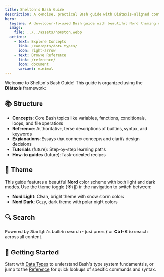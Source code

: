 ```yaml
---
title: Shelton's Bash Guide
description: A concise, practical Bash guide with Diátaxis-aligned content, themed with Nord colors (light and dark).
hero:
  tagline: A developer-focused Bash guide with beautiful Nord theming and powerful search.
  image:
    file: ../../assets/houston.webp
  actions:
    - text: Explore Concepts
      link: /concepts/data-types/
      icon: right-arrow
    - text: Browse Reference
      link: /reference/
      icon: document
      variant: minimal
---
```


Welcome to Shelton's Bash Guide! This guide is organized using the **Diátaxis** framework:

## 📚 Structure

- **Concepts**: Core Bash topics like variables, functions, conditionals, loops, and file operations
- **Reference**: Authoritative, terse descriptions of builtins, syntax, and keywords  
- **Explanations**: Essays that connect concepts and clarify design decisions
- **Tutorials** (future): Step-by-step learning paths
- **How-to guides** (future): Task-oriented recipes

## 🎨 Theme

This guide features a beautiful **Nord** color scheme with both light and dark modes. Use the theme toggle (☀️/🌙) in the navigation to switch between:

- **Nord Light**: Clean, bright theme with snow storm colors
- **Nord Dark**: Cozy, dark theme with polar night colors

## 🔍 Search

Powered by Starlight's built-in search - just press **/** or **Ctrl+K** to search across all content.

## 🚀 Getting Started

Start with [Data Types](/concepts/data-types/) to understand Bash's type system fundamentals, or jump to the [Reference](/reference/) for quick lookups of specific commands and syntax.
